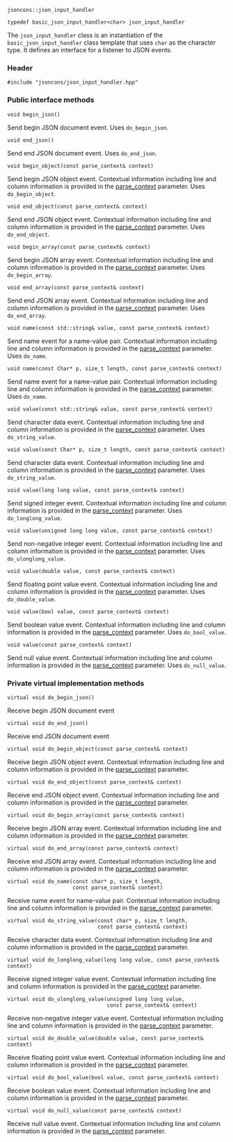     jsoncons::json_input_handler

    typedef basic_json_input_handler<char> json_input_handler

The `json_input_handler` class is an instantiation of the `basic_json_input_handler` class template that uses `char` as the character type. It defines an interface for a listener to JSON events.

### Header

    #include "jsoncons/json_input_handler.hpp"

### Public interface methods

    void begin_json()
Send begin JSON document event. Uses `do_begin_json`.

    void end_json()
Send end JSON document event. Uses `do_end_json`.

    void begin_object(const parse_context& context)
Send begin JSON object event. Contextual information including
line and column information is provided in the [parse_context](parse_context) parameter. Uses `do_begin_object`.

    void end_object(const parse_context& context)
Send end JSON object event. Contextual information including
line and column information is provided in the [parse_context](parse_context) parameter. Uses `do_end_object`.

    void begin_array(const parse_context& context)
Send begin JSON array event. Contextual information including
line and column information is provided in the [parse_context](parse_context) parameter. Uses `do_begin_array`.

    void end_array(const parse_context& context)
Send end JSON array event. Contextual information including
line and column information is provided in the [parse_context](parse_context) parameter. Uses `do_end_array`.

    void name(const std::string& value, const parse_context& context)
Send name event for a name-value pair. Contextual information including
line and column information is provided in the [parse_context](parse_context) parameter.  Uses `do_name`.

    void name(const Char* p, size_t length, const parse_context& context)
Send name event for a name-value pair. Contextual information including
line and column information is provided in the [parse_context](parse_context) parameter.  Uses `do_name`.

    void value(const std::string& value, const parse_context& context)
Send character data event. Contextual information including
line and column information is provided in the [parse_context](parse_context) parameter. Uses `do_string_value`.

    void value(const Char* p, size_t length, const parse_context& context)
Send character data event. Contextual information including
line and column information is provided in the [parse_context](parse_context) parameter. Uses `do_string_value`.

    void value(long long value, const parse_context& context)
Send signed integer event. Contextual information including
line and column information is provided in the [parse_context](parse_context) parameter. Uses `do_longlong_value`.

    void value(unsigned long long value, const parse_context& context)
Send non-negative integer event. Contextual information including
line and column information is provided in the [parse_context](parse_context) parameter. Uses `do_ulonglong_value`.

    void value(double value, const parse_context& context)
Send floating point value event. Contextual information including
line and column information is provided in the [parse_context](parse_context) parameter. Uses `do_double_value`.

    void value(bool value, const parse_context& context)
Send boolean value event. Contextual information including
line and column information is provided in the [parse_context](parse_context) parameter. Uses `do_bool_value`.

    void value(const parse_context& context)
Send null value event. Contextual information including
line and column information is provided in the [parse_context](parse_context) parameter. Uses `do_null_value`.

### Private virtual implementation methods

    virtual void do_begin_json()
Receive begin JSON document event

    virtual void do_end_json()
Receive end JSON document event

    virtual void do_begin_object(const parse_context& context)
Receive begin JSON object event. Contextual information including
line and column information is provided in the [parse_context](parse_context) parameter. 

    virtual void do_end_object(const parse_context& context)
Receive end JSON object event. Contextual information including
line and column information is provided in the [parse_context](parse_context) parameter. 

    virtual void do_begin_array(const parse_context& context)
Receive begin JSON array event. Contextual information including
line and column information is provided in the [parse_context](parse_context) parameter. 

    virtual void do_end_array(const parse_context& context)
Receive end JSON array event. Contextual information including
line and column information is provided in the [parse_context](parse_context) parameter. 

    virtual void do_name(const char* p, size_t length, 
                         const parse_context& context)
Receive name event for name-value pair. Contextual information including
line and column information is provided in the [parse_context](parse_context) parameter.  

    virtual void do_string_value(const char* p, size_t length, 
                                 const parse_context& context)
Receive character data event. Contextual information including
line and column information is provided in the [parse_context](parse_context) parameter. 

    virtual void do_longlong_value(long long value, const parse_context& context)
Receive signed integer value event. Contextual information including
line and column information is provided in the [parse_context](parse_context) parameter. 

    virtual void do_ulonglong_value(unsigned long long value, 
                                    const parse_context& context)
Receive non-negative integer value event. Contextual information including
line and column information is provided in the [parse_context](parse_context) parameter. 

    virtual void do_double_value(double value, const parse_context& context)
Receive floating point value event. Contextual information including
line and column information is provided in the [parse_context](parse_context) parameter. 

    virtual void do_bool_value(bool value, const parse_context& context)
Receive boolean value event. Contextual information including
line and column information is provided in the [parse_context](parse_context) parameter. 

    virtual void do_null_value(const parse_context& context)
Receive null value event. Contextual information including
line and column information is provided in the [parse_context](parse_context) parameter. 

